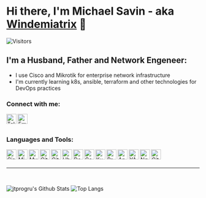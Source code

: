 # Hi there, I'm Michael Savin - aka [Windemiatrix][telegram] 👋
![Visitors](https://visitor-badge.glitch.me/badge?page_id=windemiatrix)

## I'm a Husband, Father and Network Engeneer:
- I use Cisco and Mikrotik for enterprise network infrastructure
- I'm currently learning k8s, ansible, terraform and other technologies for DevOps practices

### Connect with me:

[<img align="left" height="26px" alt="Telegram" src="https://api.iconify.design/ri:telegram-line.svg?download=true&box=true&color=%23626262&inline=false&width=auto" />][telegram]
[<img align="left" height="26px" alt="Email" src="https://api.iconify.design/entypo:email.svg?download=true&box=true&color=%23626262&inline=false&width=auto" />][email]

<br />
<br />

### Languages and Tools:

<img align="left" alt="Cisco" height="26px" src="https://upload.wikimedia.org/wikipedia/commons/6/64/Cisco_logo.svg" />
<img align="left" alt="Mikrotik" height="26px" src="https://upload.wikimedia.org/wikipedia/commons/3/37/MikroTik_logo.svg" />
<img align="left" alt="MySQL" height="26px" src="https://api.iconify.design/whh:mysqltwo.svg?download=true&box=true&color=%23626262&inline=false&width=auto" />
<img align="left" alt="Git" height="26px" src="https://api.iconify.design/fa-brands:git-square.svg?download=true&box=true&color=%23626262&inline=false&width=auto" />
<img align="left" alt="GitHub" height="26px" src="https://api.iconify.design/codicon:github.svg?download=true&box=true&color=%23626262&inline=false&width=auto" />
<img align="left" alt="Ubuntu" height="26px" src="https://api.iconify.design/simple-icons:ubuntu.svg?download=true&box=true&color=%23626262&inline=false&width=auto" />
<img align="left" alt="Debian" height="26px" src="https://api.iconify.design/simple-icons:debian.svg?download=true&box=true&color=%23626262&inline=false&width=auto" />
<img align="left" alt="CenOS" height="26px" src="https://api.iconify.design/fa-brands:centos.svg?download=true&box=true&color=%23626262&inline=false&width=auto" />
<img align="left" alt="Kubernetes" height="26px" src="https://api.iconify.design/simple-icons:kubernetes.svg?download=true&box=true&color=%23626262&inline=false&width=auto" />
<img align="left" alt="Prometheus" height="26px" src="https://api.iconify.design/simple-icons:prometheus.svg?download=true&box=true&color=%23626262&inline=false&width=auto" />
<img align="left" alt="Ansible" height="26px" src="https://api.iconify.design/simple-icons:ansible.svg?download=true&box=true&color=%23626262&inline=false&width=auto" />
<img align="left" alt="YAML" height="26px" src="https://api.iconify.design/file-icons:yaml-alt4.svg?download=true&box=true&color=%23626262&inline=false&width=auto" />
<img align="left" alt="Nginx" height="26px" src="https://api.iconify.design/cib:nginx.svg?download=true&box=true&color=%23626262&inline=false&width=auto" />
<img align="left" alt="GitLab" height="26px" src="https://api.iconify.design/cib:gitlab.svg?download=true&box=true&color=%23626262&inline=false&width=auto" />

<br />
<br />

---

<br />

![jtprogru's Github Stats](https://github-readme-stats.vercel.app/api?username=windemiatrix&show_icons=true&theme=radical)
![Top Langs](https://github-readme-stats.vercel.app/api/top-langs/?username=windemiatrix&count_private=true&hide=tsql&langs_count=7&theme=radical&layout=compact)

[email]: mailto:matrixur@gmail.com
[telegram]: https://t.me/windemiatrix
